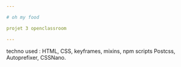 ```yaml
--- 

# oh my food 

projet 3 openclassroom

---
```


techno used : HTML, CSS, keyframes, mixins, npm scripts 
Postcss, Autoprefixer, CSSNano. 